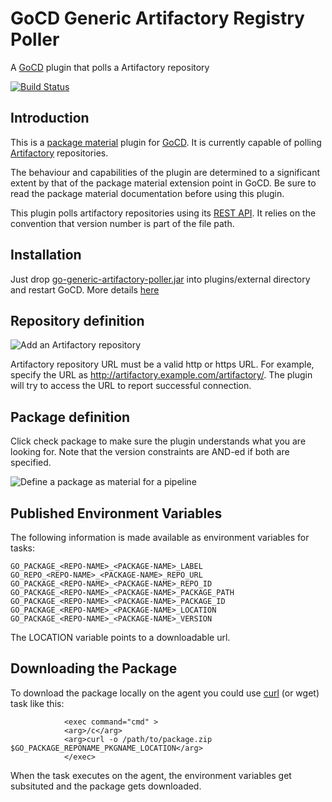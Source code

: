 # GoCD Generic Artifactory Registry Poller

A [GoCD](https://www.go.cd) plugin that polls a Artifactory repository

[![Build Status](https://travis-ci.org/varchev/go-generic-artifactory-poller.svg?branch=master)](https://travis-ci.org/varchev/go-generic-artifactory-poller)

Introduction
------------
This is a [package material](https://docs.go.cd/current/extension_points/package_repository_extension.html) plugin for [GoCD](https://www.go.cd). It is currently capable of polling [Artifactory](https://www.jfrog.com/artifactory/) repositories.

The behaviour and capabilities of the plugin are determined to a significant extent by that of the package material extension point in GoCD. Be sure to read the package material documentation before using this plugin.

This plugin polls artifactory repositories using its [REST API](https://www.jfrog.com/confluence/display/RTF/Artifactory+REST+API). It relies on the convention that version number is part of the file path.

Installation
------------
Just drop [go-generic-artifactory-poller.jar](https://github.com/varchev/go-generic-artifactory-poller/releases) into plugins/external directory and restart GoCD. More details [here](https://docs.go.cd/current/extension_points/plugin_user_guide.html)

Repository definition
---------------------
![Add an Artifactory repository][1]

Artifactory repository URL must be a valid http or https URL. For example, specify the URL as http://artifactory.example.com/artifactory/. The plugin will try to access the URL to report successful connection.

Package definition
------------------
Click check package to make sure the plugin understands what you are looking for. Note that the version constraints are AND-ed if both are specified.

![Define a package as material for a pipeline][2]

Published Environment Variables
-------------------------------
The following information is made available as environment variables for tasks:

    GO_PACKAGE_<REPO-NAME>_<PACKAGE-NAME>_LABEL
    GO_REPO_<REPO-NAME>_<PACKAGE-NAME>_REPO_URL
    GO_PACKAGE_<REPO-NAME>_<PACKAGE-NAME>_REPO_ID
    GO_PACKAGE_<REPO-NAME>_<PACKAGE-NAME>_PACKAGE_PATH
    GO_PACKAGE_<REPO-NAME>_<PACKAGE-NAME>_PACKAGE_ID
    GO_PACKAGE_<REPO-NAME>_<PACKAGE-NAME>_LOCATION
    GO_PACKAGE_<REPO-NAME>_<PACKAGE-NAME>_VERSION

The LOCATION variable points to a downloadable url.

Downloading the Package
-----------------------
To download the package locally on the agent you could use [curl](http://curl.haxx.se/) (or wget) task like this:

                <exec command="cmd" >
                <arg>/c</arg>
                <arg>curl -o /path/to/package.zip $GO_PACKAGE_REPONAME_PKGNAME_LOCATION</arg>
                </exec>

When the task executes on the agent, the environment variables get subsituted and the package gets downloaded.

[1]: doc/artifactory-repo.png  "Define Artifactory Package Repository"
[2]: doc/generic-artifactory-add-pkg.png  "Define package as material for a pipeline"
